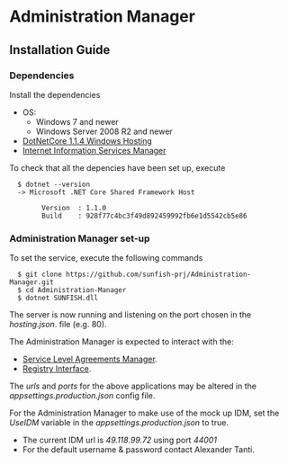 # Administration Manager

## Installation Guide

### Dependencies 

Install the dependencies 
- OS:
	- Windows 7 and newer
	- Windows Server 2008 R2 and newer
- [DotNetCore 1.1.4 Windows Hosting](http://download.microsoft.com/download/6/F/B/6FB4F9D2-699B-4A40-A674-B7FF41E0E4D2/DotNetCore.1.0.7_1.1.4-WindowsHosting.exe)
- [Internet Information Services Manager](https://docs.microsoft.com/en-us/aspnet/core/publishing/iis?tabs=aspnetcore1x)

To check that all the depencies have been set up, execute
```
  $ dotnet --version
  -> Microsoft .NET Core Shared Framework Host

		Version  : 1.1.0
		Build    : 928f77c4bc3f49d892459992fb6e1d5542cb5e86
```

### Administration Manager set-up

To set the service, execute the following commands
``` 
  $ git clone https://github.com/sunfish-prj/Administration-Manager.git
  $ cd Administration-Manager
  $ dotnet SUNFISH.dll
```
The server is now running and listening on the port chosen in the *hosting.json*. file (e.g. 80).  

The Administration Manager is expected to interact with the:
- [Service Level Agreements Manager](https://github.com/sunfish-prj/SLAM).
- [Registry Interface](https://github.com/sunfish-prj/Registry-Interface.git).

The *urls* and *ports* for the above applications may be altered in the *appsettings.production.json* config file.

For the Administration Manager to make use of the mock up IDM, set the *UseIDM* variable in the *appsettings.production.json* to true.
- The current IDM url is *49.118.99.72* using port *44001* 
- For the default username & password contact Alexander Tanti.


